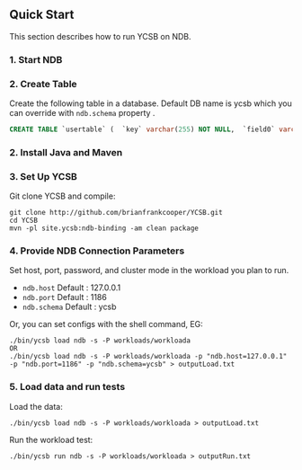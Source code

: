 <!--
Copyright (c) 2014 - 2021 YCSB contributors. All rights reserved.

Licensed under the Apache License, Version 2.0 (the "License"); you
may not use this file except in compliance with the License. You
may obtain a copy of the License at

http://www.apache.org/licenses/LICENSE-2.0

Unless required by applicable law or agreed to in writing, software
distributed under the License is distributed on an "AS IS" BASIS,
WITHOUT WARRANTIES OR CONDITIONS OF ANY KIND, either express or
implied. See the License for the specific language governing
permissions and limitations under the License. See accompanying
LICENSE file.
-->

## Quick Start

This section describes how to run YCSB on NDB. 

### 1. Start NDB

### 2. Create Table

Create the following table in a database. Default DB name is ycsb which you can override with 
`ndb.schema` property  .

```sql
CREATE TABLE `usertable` (  `key` varchar(255) NOT NULL,  `field0` varchar(255) DEFAULT NULL,  `field1` varchar(255) DEFAULT NULL,  `field2` varchar(255) DEFAULT NULL,  `field3` varchar(255) DEFAULT NULL,  `field4` varchar(255) DEFAULT NULL,  `field5` varchar(255) DEFAULT NULL,  `field6` varchar(255) DEFAULT NULL,  `field7` varchar(255) DEFAULT NULL,  `field8` varchar(255) DEFAULT NULL,  `field9` varchar(255) DEFAULT NULL,  PRIMARY KEY (`key`)  ) 
```
### 2. Install Java and Maven



### 3. Set Up YCSB

Git clone YCSB and compile:

    git clone http://github.com/brianfrankcooper/YCSB.git
    cd YCSB
    mvn -pl site.ycsb:ndb-binding -am clean package

### 4. Provide NDB Connection Parameters
    
Set host, port, password, and cluster mode in the workload you plan to run. 

- `ndb.host`  Default : 127.0.0.1
- `ndb.port`  Default : 1186
- `ndb.schema`  Default : ycsb 

Or, you can set configs with the shell command, EG:

    ./bin/ycsb load ndb -s -P workloads/workloada
    OR
    ./bin/ycsb load ndb -s -P workloads/workloada -p "ndb.host=127.0.0.1" -p "ndb.port=1186" -p "ndb.schema=ycsb" > outputLoad.txt

### 5. Load data and run tests

Load the data:

    ./bin/ycsb load ndb -s -P workloads/workloada > outputLoad.txt

Run the workload test:

    ./bin/ycsb run ndb -s -P workloads/workloada > outputRun.txt

